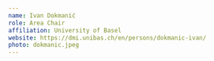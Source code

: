 ```yaml
---
name: Ivan Dokmanić
role: Area Chair
affiliation: University of Basel
website: https://dmi.unibas.ch/en/persons/dokmanic-ivan/
photo: dokmanic.jpeg
---
```

